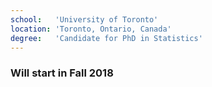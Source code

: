 ```yaml
---
school:   'University of Toronto'
location: 'Toronto, Ontario, Canada'
degree:   'Candidate for PhD in Statistics'
---
```

<div class="special">
<h3>Will start in Fall 2018 <i class="icon fa-smile-o"></i></h3>
</div>
